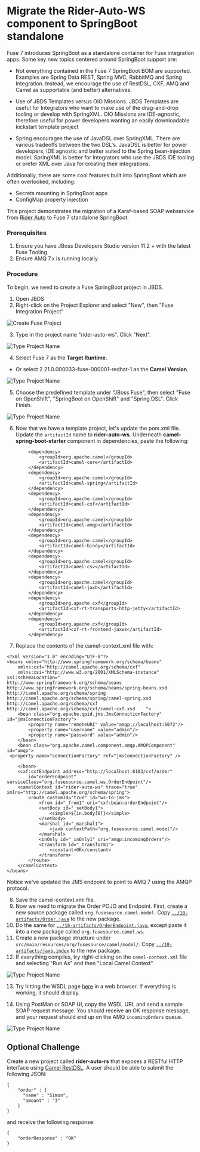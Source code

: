# Migrate the Rider-Auto-WS component to SpringBoot standalone

Fuse 7 introduces SpringBoot as a standalone container for Fuse integration apps.  Some key new topics centered around SpringBoot support are:

* Not everything contained in the Fuse 7 SpringBoot BOM are supported.  Examples are Spring Data REST, Spring MVC, RabbitMQ and Spring Integration.  Instead, we  encourage the use of RestDSL, CXF, AMQ and Camel as supportable (and better) alternatives.

* Use of JBDS Templates versus OIO Missions.  JBDS Templates are useful for Integrators who want to make use of the drag-and-drop tooling or develop with SpringXML.  OIO Missions are IDE-agnostic, therefore useful for power developers wanting an easily downloadable kickstart template project

* Spring encourages the use of JavaDSL over SpringXML.  There are various tradeoffs between the two DSL's.  JavaDSL is better for power developers, IDE agnostic and better suited to the Spring bean-injection model.  SpringXML is better for Integrators who use the JBDS IDE tooling or prefer XML over Java for creating their integrations.

Additionally, there are some cool features built into SpringBoot which are often overlooked, including:

* Secrets mounting in SpringBoot apps
* ConfigMap property injection

This project demonstrates the migration of a Karaf-based SOAP webservice from [Rider Auto](https://github.com/RedHatWorkshops/rider-auto-osgi/tree/master/rider-auto-ws) to Fuse 7 standalone SpringBoot.

### Prerequisites

1. Ensure you have JBoss Developers Studio version 11.2 + with the latest Fuse Tooling
2. Ensure AMQ 7.x is running locally

### Procedure

To begin, we need to create a Fuse SpringBoot project in JBDS.

1. Open JBDS
2. Right-click on the Project Explorer and select "New", then "Fuse Integration Project"

![Create Fuse Project](images/10-Step-2.png)

3. Type in the project name "rider-auto-ws".  Click "Next".

![Type Project Name](images/10-Step-3.png)

4. Select Fuse 7 as the **Target Runtime**.
 - Or select 2.21.0.000033-fuse-000001-redhat-1 as the **Camel Version**.

![Type Project Name](images/10-Step-4.png)

5. Choose the predefined template under "JBoss Fuse", then select "Fuse on OpenShift", "SpringBoot on OpenShift" and "Spring DSL".  Click Finish.

![Type Project Name](images/10-Step-5.png)

6.  Now that we have a template project, let's update the pom.xml file.  Update the `artifactId` name to **rider-auto-ws**.  Underneath **camel-spring-boot-starter** component in dependencies, paste the following:

```
		<dependency>
			<groupId>org.apache.camel</groupId>
			<artifactId>camel-core</artifactId>
		</dependency>
		<dependency>
			<groupId>org.apache.camel</groupId>
			<artifactId>camel-spring</artifactId>
		</dependency>
		<dependency>
			<groupId>org.apache.camel</groupId>
			<artifactId>camel-cxf</artifactId>
		</dependency>
		<dependency>
			<groupId>org.apache.camel</groupId>
			<artifactId>camel-amqp</artifactId>
		</dependency>
		<dependency>
			<groupId>org.apache.camel</groupId>
			<artifactId>camel-bindy</artifactId>
		</dependency>
		<dependency>
			<groupId>org.apache.camel</groupId>
			<artifactId>camel-csv</artifactId>
		</dependency>
		<dependency>
			<groupId>org.apache.camel</groupId>
			<artifactId>camel-jaxb</artifactId>
		</dependency>
		<dependency>
			<groupId>org.apache.cxf</groupId>
			<artifactId>cxf-rt-transports-http-jetty</artifactId>
		</dependency>
		<dependency>
			<groupId>org.apache.cxf</groupId>
			<artifactId>cxf-rt-frontend-jaxws</artifactId>
		</dependency>
```

7. Replace the contents of the camel-context.xml file with:

```
<?xml version="1.0" encoding="UTF-8"?>
<beans xmlns="http://www.springframework.org/schema/beans"
    xmlns:cxf="http://camel.apache.org/schema/cxf"
    xmlns:xsi="http://www.w3.org/2001/XMLSchema-instance" xsi:schemaLocation="        http://www.springframework.org/schema/beans http://www.springframework.org/schema/beans/spring-beans.xsd        http://camel.apache.org/schema/spring http://camel.apache.org/schema/spring/camel-spring.xsd        http://camel.apache.org/schema/cxf http://camel.apache.org/schema/cxf/camel-cxf.xsd    ">
    <bean class="org.apache.qpid.jms.JmsConnectionFactory" id="jmsConnectionFactory">
        <property name="remoteURI" value="amqp://localhost:5672"/>
        <property name="username" value="admin"/>
        <property name="password" value="admin"/>
    </bean>
    <bean class="org.apache.camel.component.amqp.AMQPComponent" id="amqp">
 <property name="connectionFactory" ref="jmsConnectionFactory" />

    </bean>
    <cxf:cxfEndpoint address="http://localhost:8183/cxf/order"
        id="orderEndpoint" serviceClass="org.fusesource.camel.ws.OrderEndpoint"/>
    <camelContext id="rider-auto-ws" trace="true" xmlns="http://camel.apache.org/schema/spring">
        <route customId="true" id="ws-to-jms">
            <from id="_from1" uri="cxf:bean:orderEndpoint"/>
            <setBody id="_setBody1">
                <simple>${in.body[0]}</simple>
            </setBody>
            <marshal id="_marshal1">
                <jaxb contextPath="org.fusesource.camel.model"/>
            </marshal>
            <inOnly id="_inOnly1" uri="amqp:incomingOrders"/>
            <transform id="_transform1">
                <constant>OK</constant>
            </transform>
        </route>
    </camelContext>
</beans>
```

Notice we've updated the JMS endpoint to point to AMQ 7 using the AMQP protocol.

8. Save the camel-context.xml file.
9. Now we need to migrate the Order POJO and Endpoint. First, create a new source package called `org.fusesource.camel.model`. Copy [`../10-artifacts/Order.java`](https://raw.githubusercontent.com/RedHatWorkshops/fusev7-workshop/master/labs/10-artifacts/Order.java) to the new package.
10.  Do the same for [`../10-artifacts/OrderEndpoint.java`](https://raw.githubusercontent.com/RedHatWorkshops/fusev7-workshop/master/labs/10-artifacts/OrderEndpoint.java), except paste it into a new package called `org.fusesource.camel.ws`.
11. Create a new package structure under `src/main/resources/org/fusesource/camel/model/`.  Copy [`../10-artifacts/jaxb.index`](https://raw.githubusercontent.com/RedHatWorkshops/fusev7-workshop/master/labs/10-artifacts/jaxb.index) to the new package.
12. If everything compiles, try right-clicking on the `camel-context.xml` file and selecting "Run As" and then "Local Camel Context".

![Type Project Name](images/10-Step-12.png)

13.  Try hitting the WSDL page [here](http://localhost:8183/cxf/order?wsdl) in a web browser.  If everything is working, it should display.

14.  Using PostMan or SOAP UI, copy the WSDL URL and send a sample SOAP request message.  You should receive an OK response message, and your request should end up on the AMQ `incomingOrders` queue.

![Type Project Name](images/10-Step-14.png)

## Optional Challenge

Create a new project called **rider-auto-rs** that exposes a RESTful HTTP interface using [Camel RestDSL](http://camel.apache.org/rest-dsl.html).  A user should be able to submit the following JSON:

```
{
	"order" : {
      "name" : "Simon",
      "amount" : "3"
	}
}
```

and receive the following response:

```
{
	"orderResponse" : "OK"
}
```


